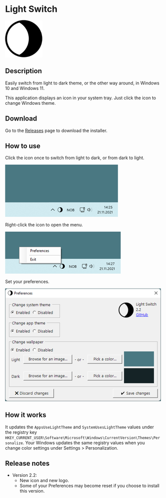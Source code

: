 # Light Switch

<img src="Readme/Logo.png" width="120" height="120">

## Description

Easily switch from light to dark theme, or the other way around, in Windows 10 and Windows 11.

This application displays an icon in your system tray. Just click the icon to change Windows theme.

## Download

Go to the [Releases](https://github.com/wireless-r/Light-Switch/releases) page to download the installer.

## How to use

Click the icon once to switch from light to dark, or from dark to light.

![Screenshot](Readme/Screen.gif)

Right-click the icon to open the menu.

![Screenshot](Readme/Context-Menu.png)

Set your preferences.

![Screenshot](Readme/Preferences.png)

## How it works

It updates the `AppsUseLightTheme` and `SystemUsesLightTheme` values under the registry key `HKEY_CURRENT_USER\Software\Microsoft\Windows\CurrentVersion\Themes\Personalize`. Your Windows updates the same registry values when you change color settings under Settings > Personalization.

## Release notes

- Version 2.2:
  - New icon and new logo.
  - Some of your Preferences may become reset if you choose to install this version.
